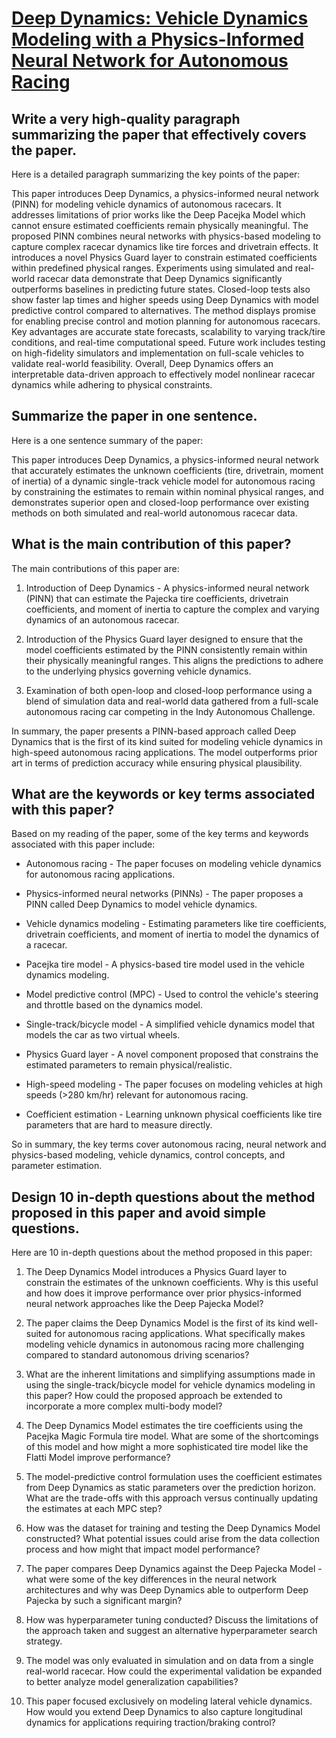 # [Deep Dynamics: Vehicle Dynamics Modeling with a Physics-Informed Neural   Network for Autonomous Racing](https://arxiv.org/abs/2312.04374)

## Write a very high-quality paragraph summarizing the paper that effectively covers the paper.

 Here is a detailed paragraph summarizing the key points of the paper:

This paper introduces Deep Dynamics, a physics-informed neural network (PINN) for modeling vehicle dynamics of autonomous racecars. It addresses limitations of prior works like the Deep Pacejka Model which cannot ensure estimated coefficients remain physically meaningful. The proposed PINN combines neural networks with physics-based modeling to capture complex racecar dynamics like tire forces and drivetrain effects. It introduces a novel Physics Guard layer to constrain estimated coefficients within predefined physical ranges. Experiments using simulated and real-world racecar data demonstrate that Deep Dynamics significantly outperforms baselines in predicting future states. Closed-loop tests also show faster lap times and higher speeds using Deep Dynamics with model predictive control compared to alternatives. The method displays promise for enabling precise control and motion planning for autonomous racecars. Key advantages are accurate state forecasts, scalability to varying track/tire conditions, and real-time computational speed. Future work includes testing on high-fidelity simulators and implementation on full-scale vehicles to validate real-world feasibility. Overall, Deep Dynamics offers an interpretable data-driven approach to effectively model nonlinear racecar dynamics while adhering to physical constraints.


## Summarize the paper in one sentence.

 Here is a one sentence summary of the paper:

This paper introduces Deep Dynamics, a physics-informed neural network that accurately estimates the unknown coefficients (tire, drivetrain, moment of inertia) of a dynamic single-track vehicle model for autonomous racing by constraining the estimates to remain within nominal physical ranges, and demonstrates superior open and closed-loop performance over existing methods on both simulated and real-world autonomous racecar data.


## What is the main contribution of this paper?

 The main contributions of this paper are:

1. Introduction of Deep Dynamics - A physics-informed neural network (PINN) that can estimate the Pajecka tire coefficients, drivetrain coefficients, and moment of inertia to capture the complex and varying dynamics of an autonomous racecar. 

2. Introduction of the Physics Guard layer designed to ensure that the model coefficients estimated by the PINN consistently remain within their physically meaningful ranges. This aligns the predictions to adhere to the underlying physics governing vehicle dynamics.

3. Examination of both open-loop and closed-loop performance using a blend of simulation data and real-world data gathered from a full-scale autonomous racing car competing in the Indy Autonomous Challenge.

In summary, the paper presents a PINN-based approach called Deep Dynamics that is the first of its kind suited for modeling vehicle dynamics in high-speed autonomous racing applications. The model outperforms prior art in terms of prediction accuracy while ensuring physical plausibility.


## What are the keywords or key terms associated with this paper?

 Based on my reading of the paper, some of the key terms and keywords associated with this paper include:

- Autonomous racing - The paper focuses on modeling vehicle dynamics for autonomous racing applications.

- Physics-informed neural networks (PINNs) - The paper proposes a PINN called Deep Dynamics to model vehicle dynamics.

- Vehicle dynamics modeling - Estimating parameters like tire coefficients, drivetrain coefficients, and moment of inertia to model the dynamics of a racecar.  

- Pacejka tire model - A physics-based tire model used in the vehicle dynamics modeling.

- Model predictive control (MPC) - Used to control the vehicle's steering and throttle based on the dynamics model.

- Single-track/bicycle model - A simplified vehicle dynamics model that models the car as two virtual wheels.

- Physics Guard layer - A novel component proposed that constrains the estimated parameters to remain physical/realistic.

- High-speed modeling - The paper focuses on modeling vehicles at high speeds (>280 km/hr) relevant for autonomous racing.

- Coefficient estimation - Learning unknown physical coefficients like tire parameters that are hard to measure directly.

So in summary, the key terms cover autonomous racing, neural network and physics-based modeling, vehicle dynamics, control concepts, and parameter estimation.


## Design 10 in-depth questions about the method proposed in this paper and avoid simple questions.

 Here are 10 in-depth questions about the method proposed in this paper:

1. The Deep Dynamics Model introduces a Physics Guard layer to constrain the estimates of the unknown coefficients. Why is this useful and how does it improve performance over prior physics-informed neural network approaches like the Deep Pajecka Model? 

2. The paper claims the Deep Dynamics Model is the first of its kind well-suited for autonomous racing applications. What specifically makes modeling vehicle dynamics in autonomous racing more challenging compared to standard autonomous driving scenarios?

3. What are the inherent limitations and simplifying assumptions made in using the single-track/bicycle model for vehicle dynamics modeling in this paper? How could the proposed approach be extended to incorporate a more complex multi-body model? 

4. The Deep Dynamics Model estimates the tire coefficients using the Pacejka Magic Formula tire model. What are some of the shortcomings of this model and how might a more sophisticated tire model like the Flatti Model improve performance?

5. The model-predictive control formulation uses the coefficient estimates from Deep Dynamics as static parameters over the prediction horizon. What are the trade-offs with this approach versus continually updating the estimates at each MPC step?

6. How was the dataset for training and testing the Deep Dynamics Model constructed? What potential issues could arise from the data collection process and how might that impact model performance? 

7. The paper compares Deep Dynamics against the Deep Pajecka Model - what were some of the key differences in the neural network architectures and why was Deep Dynamics able to outperform Deep Pajecka by such a significant margin?

8. How was hyperparameter tuning conducted? Discuss the limitations of the approach taken and suggest an alternative hyperparameter search strategy.  

9. The model was only evaluated in simulation and on data from a single real-world racecar. How could the experimental validation be expanded to better analyze model generalization capabilities?

10. This paper focused exclusively on modeling lateral vehicle dynamics. How would you extend Deep Dynamics to also capture longitudinal dynamics for applications requiring traction/braking control?
